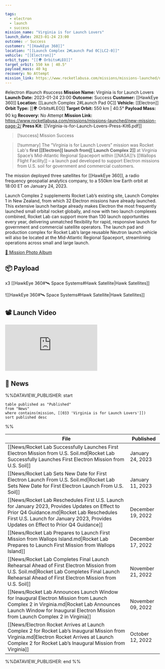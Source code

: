 ```yaml
---

tags:
  - electron
  - launch
  - success
mission_name: "Virginia is for Launch Lovers"
launch_date: 2023-01-24 23:00
outcome: ✅ Success
customer: "[[HawkEye 360]]"
location: "[[Launch Complex 2#Launch Pad 0C|LC2-0]]"
vehicle: "[[Electron]]"
orbit_type: "[[🌍 Orbits#LEO]]"
target_orbit: 550 km | 40.5°
payload_mass: 40 kg
recovery: No Attempt
mission_link: https://www.rocketlabusa.com/missions/missions-launched/new-mission-page-2/
---
```


#electron #launch #success
**Mission Name:** Virginia is for Launch Lovers
**Launch Date:** 2023-01-24 23:00
**Outcome:** Success
**Customer:** [[HawkEye 360]]
**Location:** [[Launch Complex 2#Launch Pad 0C]]
**Vehicle:** [[Electron]]
**Orbit Type:** [[🌍 Orbits#LEO]]
**Target Orbit:** 550 km | 40.5°
**Payload Mass:** 90 kg
**Recovery:** No Attempt
**Mission Link:** https://www.rocketlabusa.com/missions/missions-launched/new-mission-page-2/
**Press Kit**: [[Virginia-is-for-Launch-Lovers-Press-Kit6.pdf]]

>[!success] Mission Success

>[!summary]
The “Virginia is for Launch Lovers” mission was Rocket Lab's **first [[Electron]] launch from[[ Launch Complex 2]]** at Virginia Space’s Mid-Atlantic Regional Spaceport within [[NASA]]’s [[Wallops Flight Facility]] – a launch pad developed to support Electron missions from U.S. soil for government and commercial customers.
>
The mission deployed three satellites for [[HawkEye 360]], a radio frequency geospatial analytics company, to a 550km low Earth orbit at 18:00 ET on January 24, 2023.
>
Launch Complex 2 supplements Rocket Lab’s existing site, Launch Complex 1 in New Zealand, from which 32 Electron missions have already launched. This extensive launch heritage already makes Electron the most frequently launched small orbital rocket globally, and now with two launch complexes combined, Rocket Lab can support more than 130 launch opportunities every year, delivering unmatched flexibility for rapid, responsive launch for government and commercial satellite operators. The launch pad and production complex for Rocket Lab’s large reusable Neutron launch vehicle will also be located at the Mid-Atlantic Regional Spaceport, streamlining operations across small and large launch.
>
[📸 Mission Photo Album](https://www.flickr.com/photos/rocketlab/albums/72177720302855243/)

## 📦 Payload

x3 [[HawkEye 360#🛰️ Space Systems#Hawk Satellite|Hawk Satellites]]

![[HawkEye 360#🛰️ Space Systems#Hawk Satellite|Hawk Satellites]]


## 📽️ Launch Video

<div class="responsive-video">
<iframe src="https://www.youtube.com/embed/y8XAKyLndD8" title="Rocket Lab&#39;s Electron - Virginia is for Launch Lovers Mission" frameborder="0" allow="accelerometer; autoplay; clipboard-write; encrypted-media; gyroscope; picture-in-picture; web-share" referrerpolicy="strict-origin-when-cross-origin" allowfullscreen></iframe>     
</div>

## 📰 News
%%DATAVIEW_PUBLISHER: start
```
table published as "Published"
from "News"
where contains(mission, [[033 'Virginia is for Launch Lovers']])
sort published desc
```
%%

| File                                                                                                                                                                                                                               | Published         |
| ---------------------------------------------------------------------------------------------------------------------------------------------------------------------------------------------------------------------------------- | ----------------- |
| [[News/Rocket Lab Successfully Launches First Electron Mission from U.S. Soil.md\|Rocket Lab Successfully Launches First Electron Mission from U.S. Soil]]                                                                         | January 24, 2023  |
| [[News/Rocket Lab Sets New Date for First Electron Launch From U.S. Soil.md\|Rocket Lab Sets New Date for First Electron Launch From U.S. Soil]]                                                                                   | January 11, 2023  |
| [[News/Rocket Lab Reschedules First U.S. Launch for January 2023, Provides Updates on Effect to Prior Q4 Guidance.md\|Rocket Lab Reschedules First U.S. Launch for January 2023, Provides Updates on Effect to Prior Q4 Guidance]] | December 19, 2022 |
| [[News/Rocket Lab Prepares to Launch First Mission from Wallops Island.md\|Rocket Lab Prepares to Launch First Mission from Wallops Island]]                                                                                       | December 17, 2022 |
| [[News/Rocket Lab Completes Final Launch Rehearsal Ahead of First Electron Mission from U.S. Soil.md\|Rocket Lab Completes Final Launch Rehearsal Ahead of First Electron Mission from U.S. Soil]]                                 | November 21, 2022 |
| [[News/Rocket Lab Announces Launch Window for Inaugural Electron Mission from Launch Complex 2 in Virginia.md\|Rocket Lab Announces Launch Window for Inaugural Electron Mission from Launch Complex 2 in Virginia]]               | November 09, 2022 |
| [[News/Electron Rocket Arrives at Launch Complex 2 for Rocket Lab’s Inaugural Mission from Virginia.md\|Electron Rocket Arrives at Launch Complex 2 for Rocket Lab’s Inaugural Mission from Virginia]]                             | October 12, 2022  |

%%DATAVIEW_PUBLISHER: end %%